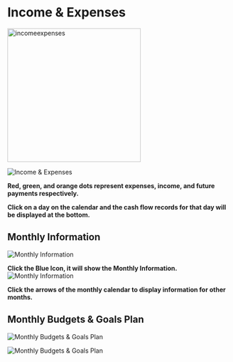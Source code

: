  # Income & Expenses  

 <img src="../images/incomeexpenses/incomeexpenses.png" alt="incomeexpenses" width="300">

![Income & Expenses](../images/incomeexpenses/incomeexpenses.png)


**Red, green, and orange dots represent expenses, income, and future payments respectively.**

**Click on a day on the calendar and the cash flow records for that day will be displayed at the bottom.**


## Monthly Information
![Monthly Information](../images/icons/monthlyinfo.png)

**Click the Blue Icon, it will show the Monthly Information.**
![Monthly Information](../images/incomeexpenses/monthlyInfo.png)


**Click the arrows of the monthly calendar to display information for other months.**

## Monthly Budgets & Goals Plan
![Monthly Budgets & Goals Plan](../images/icons/plan.png)

![Monthly Budgets & Goals Plan](../images/incomeexpenses/plandetail.png)
